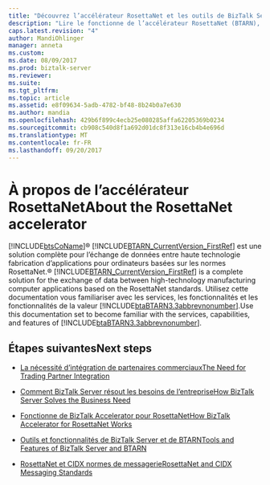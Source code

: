 ```yaml
---
title: "Découvrez l’accélérateur RosettaNet et les outils de BizTalk Server disponibles | Documents Microsoft"
description: "Lire le fonctionne de l’accélérateur RosettaNet (BTARN), les outils et les fonctionnalités disponibles et les normes de messagerie de BizTalk Server"
caps.latest.revision: "4"
author: MandiOhlinger
manager: anneta
ms.custom: 
ms.date: 08/09/2017
ms.prod: biztalk-server
ms.reviewer: 
ms.suite: 
ms.tgt_pltfrm: 
ms.topic: article
ms.assetid: e8f09634-5adb-4782-bf48-8b24b0a7e630
ms.author: mandia
ms.openlocfilehash: 429b6f899c4ecb25e080285affa62205369b0234
ms.sourcegitcommit: cb908c540d8f1a692d01dc8f313e16cb4b4e696d
ms.translationtype: MT
ms.contentlocale: fr-FR
ms.lasthandoff: 09/20/2017
---
```

# <a name="about-the-rosettanet-accelerator"></a><span data-ttu-id="97393-103">À propos de l’accélérateur RosettaNet</span><span class="sxs-lookup"><span data-stu-id="97393-103">About the RosettaNet accelerator</span></span>
[!INCLUDE[btsCoName](../../includes/btsconame-md.md)]<span data-ttu-id="97393-104">® [!INCLUDE[BTARN_CurrentVersion_FirstRef](../../includes/btarn-currentversion-firstref-md.md)] est une solution complète pour l’échange de données entre haute technologie fabrication d’applications pour ordinateurs basées sur les normes RosettaNet.</span><span class="sxs-lookup"><span data-stu-id="97393-104">® [!INCLUDE[BTARN_CurrentVersion_FirstRef](../../includes/btarn-currentversion-firstref-md.md)] is a complete solution for the exchange of data between high-technology manufacturing computer applications based on the RosettaNet standards.</span></span> <span data-ttu-id="97393-105">Utilisez cette documentation vous familiariser avec les services, les fonctionnalités et les fonctionnalités de la valeur [!INCLUDE[btaBTARN3.3abbrevnonumber](../../includes/btabtarn3-3abbrevnonumber-md.md)].</span><span class="sxs-lookup"><span data-stu-id="97393-105">Use this documentation set to become familiar with the services, capabilities, and features of [!INCLUDE[btaBTARN3.3abbrevnonumber](../../includes/btabtarn3-3abbrevnonumber-md.md)].</span></span>  
  
## <a name="next-steps"></a><span data-ttu-id="97393-106">Étapes suivantes</span><span class="sxs-lookup"><span data-stu-id="97393-106">Next steps</span></span> 
  
-   [<span data-ttu-id="97393-107">La nécessité d’intégration de partenaires commerciaux</span><span class="sxs-lookup"><span data-stu-id="97393-107">The Need for Trading Partner Integration</span></span>](../../adapters-and-accelerators/accelerator-rosettanet/the-need-for-trading-partner-integration.md)  
  
-   [<span data-ttu-id="97393-108">Comment BizTalk Server résout les besoins de l’entreprise</span><span class="sxs-lookup"><span data-stu-id="97393-108">How BizTalk Server Solves the Business Need</span></span>](../../adapters-and-accelerators/accelerator-rosettanet/how-biztalk-server-solves-the-business-need1.md)  
  
-   [<span data-ttu-id="97393-109">Fonctionne de BizTalk Accelerator pour RosettaNet</span><span class="sxs-lookup"><span data-stu-id="97393-109">How BizTalk Accelerator for RosettaNet Works</span></span>](../../adapters-and-accelerators/accelerator-rosettanet/how-biztalk-accelerator-for-rosettanet-works.md)  
  
-   [<span data-ttu-id="97393-110">Outils et fonctionnalités de BizTalk Server et de BTARN</span><span class="sxs-lookup"><span data-stu-id="97393-110">Tools and Features of BizTalk Server and BTARN</span></span>](../../adapters-and-accelerators/accelerator-rosettanet/tools-and-features-of-biztalk-server-and-btarn.md)  
  
-   [<span data-ttu-id="97393-111">RosettaNet et CIDX normes de messagerie</span><span class="sxs-lookup"><span data-stu-id="97393-111">RosettaNet and CIDX Messaging Standards</span></span>](../../adapters-and-accelerators/accelerator-rosettanet/rosettanet-and-cidx-messaging-standards.md)